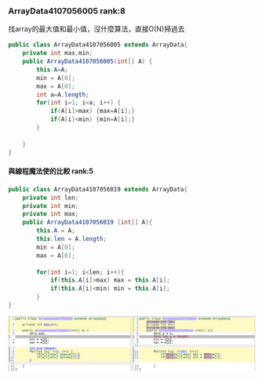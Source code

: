 ### ArrayData4107056005 rank:8
找array的最大值和最小值，沒什麼算法，直接O(N)掃過去
```java
public class ArrayData4107056005 extends ArrayData{
	private int max,min;
	public ArrayData4107056005(int[] A) {
		this.A=A;
		min = A[0];
		max = A[0];
		int a=A.length;
	    for(int i=1; i<a; i++) {
			if(A[i]>max) {max=A[i];}
			if(A[i]<min) {min=A[i];}
	    }
	        
	}
}
```
#### 與線程魔法使的比較 rank:5
```java
public class ArrayData4107056019 extends ArrayData{
    private int len;
    private int min;
    private int max;
    public ArrayData4107056019 (int[] A){
        this.A = A;
        this.len = A.length;
        min = A[0];
        max = A[0];

        for(int i=1; i<len; i++){
            if(this.A[i]>max) max = this.A[i];
            if(this.A[i]<min) min = this.A[i];
        }
}
```
![比較圖.png](比較圖.png)
